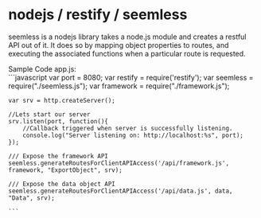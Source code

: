 nodejs / restify / seemless
============

seemless is a nodejs library takes a node.js module and creates a restful API out of it.  It does so by mapping object properties to routes, and executing the associated functions when a particular route is requested.

Sample Code app.js:  
    ```javascript
    var port = 8080;
    var restify = require('restify');
    var seemless = require("./seemless.js");
    var framework = require("./framework.js");
            
    var srv = http.createServer();

    //Lets start our server
    srv.listen(port, function(){
        //Callback triggered when server is successfully listening.
        console.log("Server listening on: http://localhost:%s", port);
    });

    /// Expose the framework API
    seemless.generateRoutesForClientAPIAccess('/api/framework.js', framework, "ExportObject", srv);

    /// Expose the data object API
    seemless.generateRoutesForClientAPIAccess('/api/data.js', data, "Data", srv);

    ```